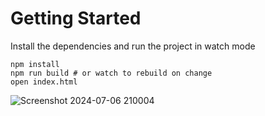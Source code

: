 # Getting Started
Install the dependencies and run the project in watch mode
```
npm install
npm run build # or watch to rebuild on change
open index.html
```
![Screenshot 2024-07-06 210004](https://github.com/BanerjeeAgniva/ReactStaticPage/assets/90470431/9b38b1c7-8c31-46cf-97d9-f3ed9d6de420)

